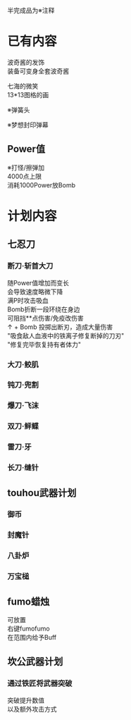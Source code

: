 半完成品为※注释
# 已有内容
波奇酱的发饰<br/>
装备可变身全套波奇酱</p>
七海的微笑<br/>
13*13图格的画</p>
※弹簧头</p>
※梦想封印弹幕
## Power值
※打怪/擦弹加<br/>
4000点上限<br/>
消耗1000Power放Bomb<br/>
# 计划内容
## 七忍刀
### 断刀·斩首大刀
随Power值增加而变长<br>
  会导致速度略微下降<br>
满P时攻击吸血<br>
Bomb折断一段环绕在身边<br>
  可阻挡**点伤害/免疫改伤害<br>
↑ + Bomb 投掷出断刃，造成大量伤害<br>
"吸食敌人血液中的铁离子修复断掉的刀刃"<br>
"修复完毕恢复持有者体力"<br>
### 大刀·鲛肌
### 钝刀·兜割
### 爆刀·飞沫
### 双刀·鲆鲽
### 雷刀·牙
### 长刀·缝针
## touhou武器计划
### 御币
### 封魔针
### 八卦炉
### 万宝槌
## fumo蜡烛
可放置<br/>
右键fumofumo<br/>
在范围内给予Buff
## 坎公武器计划
### 通过铁匠将武器突破
突破提升数值<br>以及额外攻击方式
